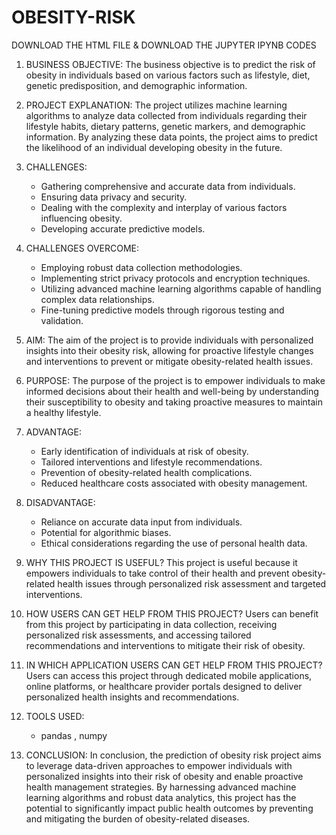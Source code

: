 # OBESITY-RISK

DOWNLOAD THE HTML FILE & DOWNLOAD THE JUPYTER IPYNB CODES

1. BUSINESS OBJECTIVE:
   The business objective is to predict the risk of obesity in individuals based on various factors such as lifestyle, diet, genetic predisposition, and demographic information.

2. PROJECT EXPLANATION:
   The project utilizes machine learning algorithms to analyze data collected from individuals regarding their lifestyle habits, dietary patterns, genetic markers, and demographic information. By analyzing these data points, the project aims to predict the likelihood of an individual developing obesity in the future.

3. CHALLENGES:
   - Gathering comprehensive and accurate data from individuals.
   - Ensuring data privacy and security.
   - Dealing with the complexity and interplay of various factors influencing obesity.
   - Developing accurate predictive models.

4. CHALLENGES OVERCOME:
   - Employing robust data collection methodologies.
   - Implementing strict privacy protocols and encryption techniques.
   - Utilizing advanced machine learning algorithms capable of handling complex data relationships.
   - Fine-tuning predictive models through rigorous testing and validation.

5. AIM:
   The aim of the project is to provide individuals with personalized insights into their obesity risk, allowing for proactive lifestyle changes and interventions to prevent or mitigate obesity-related health issues.

6. PURPOSE:
   The purpose of the project is to empower individuals to make informed decisions about their health and well-being by understanding their susceptibility to obesity and taking proactive measures to maintain a healthy lifestyle.

7. ADVANTAGE:
   - Early identification of individuals at risk of obesity.
   - Tailored interventions and lifestyle recommendations.
   - Prevention of obesity-related health complications.
   - Reduced healthcare costs associated with obesity management.

8. DISADVANTAGE:
   - Reliance on accurate data input from individuals.
   - Potential for algorithmic biases.
   - Ethical considerations regarding the use of personal health data.

9. WHY THIS PROJECT IS USEFUL?
   This project is useful because it empowers individuals to take control of their health and prevent obesity-related health issues through personalized risk assessment and targeted interventions.

10. HOW USERS CAN GET HELP FROM THIS PROJECT?
    Users can benefit from this project by participating in data collection, receiving personalized risk assessments, and accessing tailored recommendations and interventions to mitigate their risk of obesity.

11. IN WHICH APPLICATION USERS CAN GET HELP FROM THIS PROJECT?
    Users can access this project through dedicated mobile applications, online platforms, or healthcare provider portals designed to deliver personalized health insights and recommendations.

12. TOOLS USED:
    - pandas , numpy
13. CONCLUSION:
    In conclusion, the prediction of obesity risk project aims to leverage data-driven approaches to empower individuals with personalized insights into their risk of obesity and enable proactive health management strategies. By harnessing advanced machine learning algorithms and robust data analytics, this project has the potential to significantly impact public health outcomes by preventing and mitigating the burden of obesity-related diseases.
